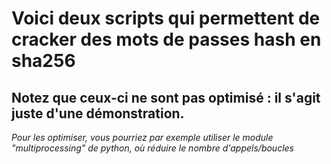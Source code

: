 <h1>Voici deux scripts qui permettent de cracker des mots de passes hash en sha256</h1>
<h2>Notez que ceux-ci ne sont pas optimisé : il s'agit juste d'une démonstration.</h2>
<em>Pour les optimiser, vous pourriez par exemple utiliser le module "multiprocessing" de python, où réduire le nombre d'appels/boucles</em>
